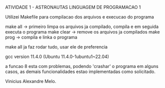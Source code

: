 ATIVIDADE 1 - ASTRONAUTAS
LINGUAGEM DE PROGRAMACAO 1

Utilizei Makefile para compilacao dos arquivos e execucao do programa

make all -> primeiro limpa os arquivos ja compilado, compila e em seguida executa o programa
make clear -> remove os arquivos ja compilados
make prog -> compila e linka o programa

make all ja faz rodar tudo, usar ele de preferencia

gcc version 11.4.0 (Ubuntu 11.4.0-1ubuntu1~22.04) 

a funcao 8 esta com problemas, podendo 'crashar' o programa em alguns casos, as demais funcionalidades estao implementadas como solicitado.

Vinicius Alexandre Melo.
